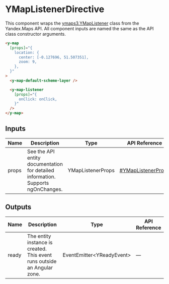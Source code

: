 # YMapListenerDirective


This component wraps the [ymaps3.YMapListener](https://yandex.ru/dev/jsapi30/doc/en/ref/#class-ymaplistener) class from the Yandex.Maps API.
All component inputs are named the same as the API class constructor arguments.

```html
<y-map
  [props]="{
    location: {
      center: [-0.127696, 51.507351],
      zoom: 9,
    },
  }"
>
  <y-map-default-scheme-layer />

  <y-map-listener
    [props]="{
      onClick: onClick,
    }"
  />
</y-map>
```




## Inputs
| Name  | Description                                                                          | Type              | API Reference                                                                     |
| ----- | ------------------------------------------------------------------------------------ | ----------------- | --------------------------------------------------------------------------------- |
| props |   See the API entity documentation for detailed information. Supports ngOnChanges.   | YMapListenerProps | [#YMapListenerProps](https://yandex.ru/dev/jsapi30/doc/en/ref/#YMapListenerProps) |

## Outputs
| Name  | Description                                                                 | Type                                    | API Reference |
| ----- | --------------------------------------------------------------------------- | --------------------------------------- | ------------- |
| ready |   The entity instance is created. This event runs outside an Angular zone.  | EventEmitter<YReadyEvent<YMapListener>> | —             |